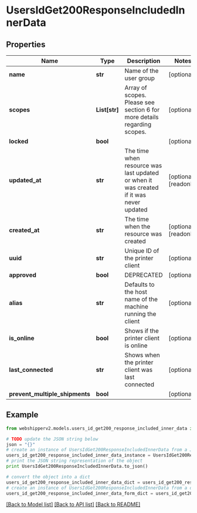 # UsersIdGet200ResponseIncludedInnerData


## Properties
Name | Type | Description | Notes
------------ | ------------- | ------------- | -------------
**name** | **str** | Name of the user group | [optional] 
**scopes** | **List[str]** | Array of scopes. Please see section 6 for more details regarding scopes. | [optional] 
**locked** | **bool** |  | [optional] 
**updated_at** | **str** | The time when resource was last updated or when it was created if it was never updated | [optional] [readonly] 
**created_at** | **str** | The time when the resource was created | [optional] [readonly] 
**uuid** | **str** | Unique ID of the printer client | [optional] 
**approved** | **bool** | DEPRECATED | [optional] 
**alias** | **str** | Defaults to the host name of the machine running the client  | [optional] 
**is_online** | **bool** | Shows if the printer client is online | [optional] 
**last_connected** | **str** | Shows when the printer client was last connected | [optional] 
**prevent_multiple_shipments** | **bool** |  | [optional] 

## Example

```python
from webshipperv2.models.users_id_get200_response_included_inner_data import UsersIdGet200ResponseIncludedInnerData

# TODO update the JSON string below
json = "{}"
# create an instance of UsersIdGet200ResponseIncludedInnerData from a JSON string
users_id_get200_response_included_inner_data_instance = UsersIdGet200ResponseIncludedInnerData.from_json(json)
# print the JSON string representation of the object
print UsersIdGet200ResponseIncludedInnerData.to_json()

# convert the object into a dict
users_id_get200_response_included_inner_data_dict = users_id_get200_response_included_inner_data_instance.to_dict()
# create an instance of UsersIdGet200ResponseIncludedInnerData from a dict
users_id_get200_response_included_inner_data_form_dict = users_id_get200_response_included_inner_data.from_dict(users_id_get200_response_included_inner_data_dict)
```
[[Back to Model list]](../README.md#documentation-for-models) [[Back to API list]](../README.md#documentation-for-api-endpoints) [[Back to README]](../README.md)



